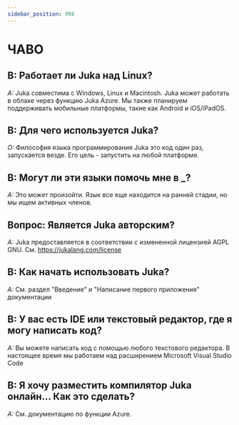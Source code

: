 ```yaml
---
sidebar_position: 998
---
```


# ЧАВО

## В: Работает ли Juka над Linux?
*A:* Juka совместима с Windows, Linux и Macintosh. Juka может работать в облаке через функцию Juka Azure. Мы также планируем поддерживать мобильные платформы, такие как Android и iOS/iPadOS.


## В: Для чего используется Juka?
*О:* Философия языка программирования Juka это код один раз, запускается везде. Его цель - запустить на любой платформе.

## В: Могут ли эти языки помочь мне в _?
*А:* Это может произойти. Язык все еще находится на ранней стадии, но мы ищем активных членов.

## Вопрос: Является Juka авторским?
*A:* Juka предоставляется в соответствии с измененной лицензией AGPL GNU. См. https://jukalang.com/license

## В: Как начать использовать Juka?
*A:* См. раздел "Введение" и "Написание первого приложения" документации

## В: У вас есть IDE или текстовый редактор, где я могу написать код?
*A:* Вы можете написать код с помощью любого текстового редактора. В настоящее время мы работаем над расширением Microsoft Visual Studio Code

## В: Я хочу разместить компилятор Juka онлайн... Как это сделать?
*A:* См. документацию по функции Azure.